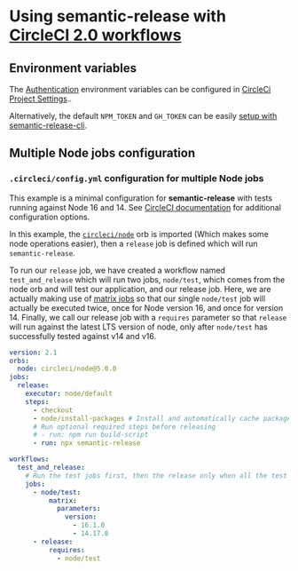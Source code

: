 # Using semantic-release with [CircleCI 2.0 workflows](https://circleci.com/docs/2.0/workflows)

## Environment variables

The [Authentication](../../usage/ci-configuration.md#authentication) environment variables can be configured
in [CircleCi Project Settings](https://circleci.com/docs/2.0/env-vars/#adding-environment-variables-in-the-app)..

Alternatively, the default `NPM_TOKEN` and `GH_TOKEN` can be
easily [setup with semantic-release-cli](../../usage/getting-started.md#getting-started).

## Multiple Node jobs configuration

### `.circleci/config.yml` configuration for multiple Node jobs

This example is a minimal configuration for **semantic-release** with tests running against Node 16 and 14.
See [CircleCI documentation](https://circleci.com/docs/2.0) for additional configuration options.

In this example, the [`circleci/node`](https://circleci.com/developer/orbs/orb/circleci/node) orb is imported (Which
makes some node operations easier), then a `release` job is defined which will run `semantic-release`.

To run our `release` job, we have created a workflow named `test_and_release` which will run two jobs, `node/test`,
which comes from the node orb and will test our application, and our release job.
Here, we are actually making use of [matrix jobs](https://circleci.com/blog/circleci-matrix-jobs/) so that our
single `node/test` job will actually be executed twice, once for Node version 16, and once for version 14.
Finally, we call our release job with a `requires` parameter so that `release` will run against the latest LTS version
of node, only after `node/test` has successfully tested against v14 and v16.

```yaml
version: 2.1
orbs:
  node: circleci/node@5.0.0
jobs:
  release:
    executor: node/default
    steps:
      - checkout
      - node/install-packages # Install and automatically cache packages
      # Run optional required steps before releasing
      # - run: npm run build-script
      - run: npx semantic-release

workflows:
  test_and_release:
    # Run the test jobs first, then the release only when all the test jobs are successful
    jobs:
      - node/test:
          matrix:
            parameters:
              version:
                - 16.1.0
                - 14.17.0
      - release:
          requires:
            - node/test
```
